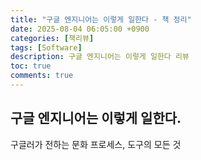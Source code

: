 ```yaml
---
title: "구글 엔지니어는 이렇게 일한다 - 책 정리"
date: 2025-08-04 06:05:00 +0900
categories: [책리뷰]
tags: [Software]
description: 구글 엔지니어는 이렇게 일한다 리뷰
toc: true
comments: true
---
```


## 구글 엔지니어는 이렇게 일한다. 

구글러가 전하는 문화 프로세스, 도구의 모든 것


